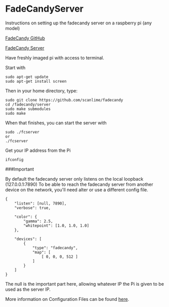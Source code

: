 # FadeCandyServer
Instructions on setting up the fadecandy server on a raspberry pi (any model)

[FadeCandy GitHub](https://github.com/scanlime/fadecandy)

[FadeCandy Server](https://github.com/scanlime/fadecandy/tree/master/server)

Have freshly imaged pi with access to terminal.

Start with
```
sudo apt-get update
sudo apt-get install screen
```


Then in your home directory, type:
```
sudo git clone https://github.com/scanlime/fadecandy
cd /fadecandy/server
sudo make submodules
sudo make
```

When that finishes, you can start the server with 
```
sudo ./fcserver
or 
./fcserver
```

Get your IP address from the Pi
```
ifconfig
```

###Important 

By default the fadecandy server only listens on the local loopback (127.0.0.1:7890)
To be able to reach the fadecandy server from another device on the network, you'll need alter or use a different config file.

```
{
    "listen": [null, 7890],
    "verbose": true,

    "color": {
        "gamma": 2.5,
        "whitepoint": [1.0, 1.0, 1.0]
    },

    "devices": [
        {
            "type": "fadecandy",
            "map": [
                [ 0, 0, 0, 512 ]
            ]
        }
    ]
}
```
The null is the important part here, allowing whatever IP the Pi is given to be used as the server IP. 

More information on Configuration Files can be found [here](https://github.com/scanlime/fadecandy/blob/master/doc/fc_server_config.md).


